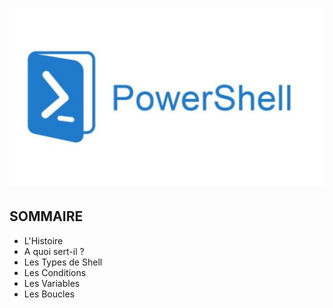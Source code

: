 # ![](powershell.jpg)
## SOMMAIRE 
-  L'Histoire
-  A quoi sert-il ?
-  Les Types de Shell
-  Les Conditions
-  Les Variables
-  Les Boucles